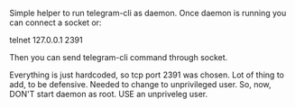 Simple helper to run telegram-cli as daemon.
Once daemon is running you can connect a socket or:

telnet 127.0.0.1 2391

Then you can send telegram-cli command through socket.

Everything is just hardcoded, so tcp port 2391 was chosen. Lot of thing to add, to be defensive. Needed to change to unprivileged user. 
So, now, DON'T start daemon as root. USE an unpriveleg user.


